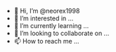 - 👋 Hi, I’m @neorex1998
- 👀 I’m interested in ...
- 🌱 I’m currently learning ...
- 💞️ I’m looking to collaborate on ...
- 📫 How to reach me ...

<!---
neorex1998/neorex1998 is a ✨ special ✨ repository because its `README.md` (this file) appears on your GitHub profile.s sf sssssssssssss
You can click the Preview link to take a look at your changes.
--->
